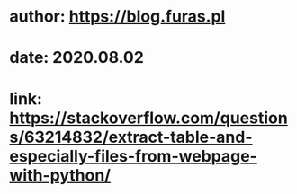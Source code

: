 
# author: https://blog.furas.pl

# date: 2020.08.02

# link: https://stackoverflow.com/questions/63214832/extract-table-and-especially-files-from-webpage-with-python/

